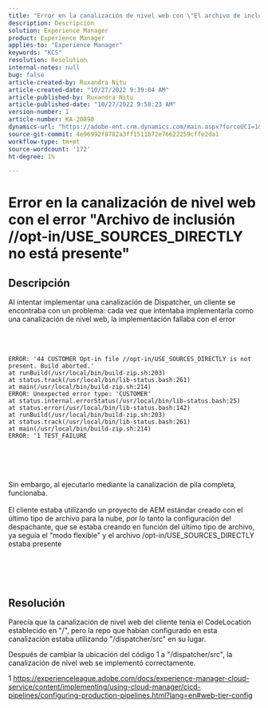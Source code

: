 ```yaml
---
title: "Error en la canalización de nivel web con \"El archivo de inclusión //opt-in/USE_SOURCES_DIRECTLY no está presente\" Error"
description: Descripción
solution: Experience Manager
product: Experience Manager
applies-to: "Experience Manager"
keywords: "KCS"
resolution: Resolution
internal-notes: null
bug: false
article-created-by: Ruxandra Nitu
article-created-date: "10/27/2022 9:39:04 AM"
article-published-by: Ruxandra Nitu
article-published-date: "10/27/2022 9:58:23 AM"
version-number: 1
article-number: KA-20890
dynamics-url: "https://adobe-ent.crm.dynamics.com/main.aspx?forceUCI=1&pagetype=entityrecord&etn=knowledgearticle&id=40255430-db55-ed11-bba2-6045bd006239"
source-git-commit: 4e96992f8782a3ff1511b72e76622259cffe2da1
workflow-type: tm+mt
source-wordcount: '172'
ht-degree: 1%

---
```


# Error en la canalización de nivel web con el error &quot;Archivo de inclusión //opt-in/USE_SOURCES_DIRECTLY no está presente&quot;

## Descripción

Al intentar implementar una canalización de Dispatcher, un cliente se encontraba con un problema: cada vez que intentaba implementarla como una canalización de nivel web, la implementación fallaba con el error<br><br> <br><br>

```
ERROR: '44 CUSTOMER Opt-in file //opt-in/USE_SOURCES_DIRECTLY is not present. Build aborted.'
at runBuild(/usr/local/bin/build-zip.sh:203)
at status.track(/usr/local/bin/lib-status.bash:261)
at main(/usr/local/bin/build-zip.sh:214)
ERROR: Unexpected error type: 'CUSTOMER'
at status.internal.errorStatus(/usr/local/bin/lib-status.bash:25)
at status.error(/usr/local/bin/lib-status.bash:142)
at runBuild(/usr/local/bin/build-zip.sh:203)
at status.track(/usr/local/bin/lib-status.bash:261)
at main(/usr/local/bin/build-zip.sh:214)
ERROR: '1 TEST_FAILURE
```

<br><br> <br><br>Sin embargo, al ejecutarlo mediante la canalización de pila completa, funcionaba.<br><br>El cliente estaba utilizando un proyecto de AEM estándar creado con el último tipo de archivo para la nube, por lo tanto la configuración del despachante, que se estaba creando en función del último tipo de archivo, ya seguía el &quot;modo flexible&quot; y el archivo /opt-in/USE_SOURCES_DIRECTLY estaba presente<br><br> <br><br> 

## Resolución


Parecía que la canalización de nivel web del cliente tenía el CodeLocation establecido en &quot;/&quot;, pero la repo que habían configurado en esta canalización estaba utilizando &quot;/dispatcher/src&quot; en su lugar.

Después de cambiar la ubicación del código 1 a &quot;/dispatcher/src&quot;, la canalización de nivel web se implementó correctamente.





1 https://experienceleague.adobe.com/docs/experience-manager-cloud-service/content/implementing/using-cloud-manager/cicd-pipelines/configuring-production-pipelines.html?lang=en#web-tier-config


